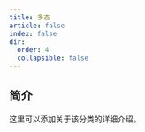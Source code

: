 ```yaml
---
title: 多态
article: false
index: false
dir:
  order: 4
  collapsible: false
---
```


## 简介

这里可以添加关于该分类的详细介绍。
